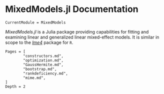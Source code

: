 # MixedModels.jl Documentation

```@meta
CurrentModule = MixedModels
```

*MixedModels.jl* is a Julia package providing capabilities for fitting and examining linear and generalized linear mixed-effect models.
It is similar in scope to the [*lme4*](https://github.com/lme4/lme4) package for `R`.

```@contents
Pages = [
        "constructors.md",
        "optimization.md",
        "GaussHermite.md",
        "bootstrap.md",
        "rankdeficiency.md",
        "mime.md",
]
Depth = 2
```
